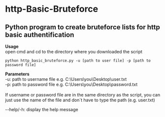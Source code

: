 # http-Basic-Bruteforce
## Python program to create bruteforce lists for http basic authentification

**Usage**<br/>
open cmd and cd to the directory where you downloaded the script

`python http_basic_bruteforce.py -u [path to user file] -p [path to password file]`  

**Parameters**  
-u: path to username file e.g. C:\Users\you\Desktop\user.txt<br/>
-p: path to password file e.g. C:\Users\you\Desktop\password.txt<br/>
<br/>
If username or password file are in the same directory as the script, you can just use the name of the file and don´t have to type the path (e.g. user.txt)

--help/-h: display the help message
